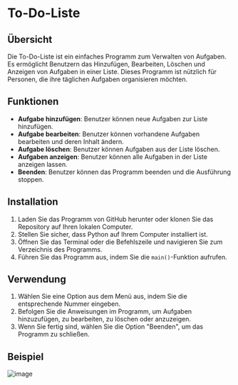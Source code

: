 # To-Do-Liste

## Übersicht
Die To-Do-Liste ist ein einfaches Programm zum Verwalten von Aufgaben. Es ermöglicht Benutzern das Hinzufügen, Bearbeiten, Löschen und Anzeigen von Aufgaben in einer Liste. Dieses Programm ist nützlich für Personen, die ihre täglichen Aufgaben organisieren möchten.

## Funktionen
- **Aufgabe hinzufügen**: Benutzer können neue Aufgaben zur Liste hinzufügen.
- **Aufgabe bearbeiten**: Benutzer können vorhandene Aufgaben bearbeiten und deren Inhalt ändern.
- **Aufgabe löschen**: Benutzer können Aufgaben aus der Liste löschen.
- **Aufgaben anzeigen**: Benutzer können alle Aufgaben in der Liste anzeigen lassen.
- **Beenden**: Benutzer können das Programm beenden und die Ausführung stoppen.

## Installation
1. Laden Sie das Programm von GitHub herunter oder klonen Sie das Repository auf Ihren lokalen Computer.
2. Stellen Sie sicher, dass Python auf Ihrem Computer installiert ist.
3. Öffnen Sie das Terminal oder die Befehlszeile und navigieren Sie zum Verzeichnis des Programms.
4. Führen Sie das Programm aus, indem Sie die `main()`-Funktion aufrufen.

## Verwendung
1. Wählen Sie eine Option aus dem Menü aus, indem Sie die entsprechende Nummer eingeben.
2. Befolgen Sie die Anweisungen im Programm, um Aufgaben hinzuzufügen, zu bearbeiten, zu löschen oder anzuzeigen.
3. Wenn Sie fertig sind, wählen Sie die Option "Beenden", um das Programm zu schließen.

## Beispiel
![image](https://github.com/Atakan-24/To-do-list/assets/93819298/ddf842ff-276d-4d36-88e7-6fab0ed04c95)


